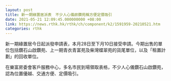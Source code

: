 ```yaml
---
layout: post
title: 新一期綠置居派表　不少人心儀啟鑽苑稱方便定價吸引
date: 2021-05-21 12:09:45.000000000 +08:00
link: https://news.rthk.hk/rthk/ch/component/k2/1591959-20210521.htm
categories: rthk
---
```


新一期綠置居今日起派發申請表，本月28日至下月10日接受申請。今期出售的單位包括鑽石山啟鑽苑、上一期青衣青富苑及柴灣蝶翠苑的貨尾單位，以及「租置計劃」的回收單位。

在樂富房委會客戶服務中心，多名市民到場領取表格，不少人心儀鑽石山啟鑽苑，認為位置優越、交通方便、定價吸引。
